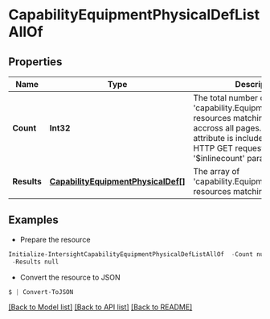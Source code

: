# CapabilityEquipmentPhysicalDefListAllOf
## Properties

Name | Type | Description | Notes
------------ | ------------- | ------------- | -------------
**Count** | **Int32** | The total number of &#39;capability.EquipmentPhysicalDef&#39; resources matching the request, accross all pages. The &#39;Count&#39; attribute is included when the HTTP GET request includes the &#39;$inlinecount&#39; parameter. | [optional] 
**Results** | [**CapabilityEquipmentPhysicalDef[]**](CapabilityEquipmentPhysicalDef.md) | The array of &#39;capability.EquipmentPhysicalDef&#39; resources matching the request. | [optional] 

## Examples

- Prepare the resource
```powershell
Initialize-IntersightCapabilityEquipmentPhysicalDefListAllOf  -Count null `
 -Results null
```

- Convert the resource to JSON
```powershell
$ | Convert-ToJSON
```

[[Back to Model list]](../README.md#documentation-for-models) [[Back to API list]](../README.md#documentation-for-api-endpoints) [[Back to README]](../README.md)

